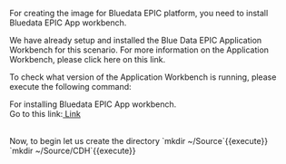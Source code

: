 For creating the image for Bluedata EPIC platform, you need to install Bluedata EPIC App workbench.

We have already setup and installed the Blue Data EPIC Application Workbench for this scenario. For more information on the Application Workbench, please click here on this link.

To check what version of the Application Workbench is running, please execute the following command:

For installing Bluedata EPIC App workbench.<br>Go to this link:[ Link](https://bluedata.zendesk.com/hc/en-us/categories/115000240313-App-Workbench)

<br>
Now, to begin let us create the directory
`mkdir ~/Source`{{execute}}<br>
`mkdir ~/Source/CDH`{{execute}}
